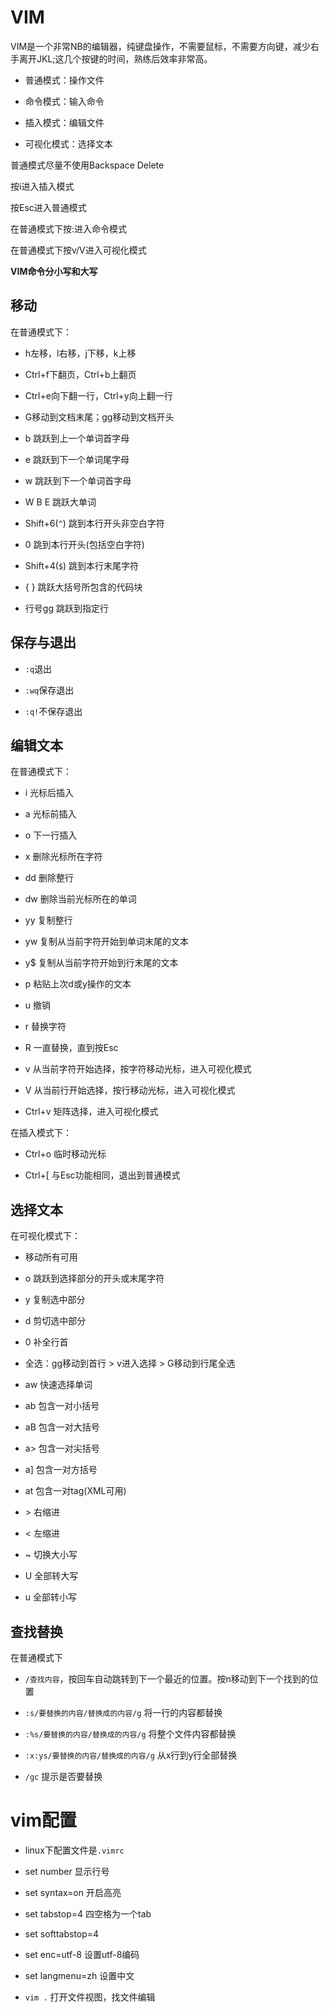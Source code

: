 
# VIM

VIM是一个非常NB的编辑器，纯键盘操作，不需要鼠标，不需要方向键，减少右手离开JKL;这几个按键的时间，熟练后效率非常高。

- 普通模式：操作文件

- 命令模式：输入命令

- 插入模式：编辑文件

- 可视化模式：选择文本

普通模式尽量不使用Backspace Delete

按i进入插入模式

按Esc进入普通模式

在普通模式下按:进入命令模式

在普通模式下按v/V进入可视化模式

**VIM命令分小写和大写**

## 移动

在普通模式下：

- h左移，l右移，j下移，k上移

- Ctrl+f下翻页，Ctrl+b上翻页
 
- Ctrl+e向下翻一行，Ctrl+y向上翻一行

- G移动到文档末尾；gg移动到文档开头

- b 跳跃到上一个单词首字母

- e 跳跃到下一个单词尾字母

- w 跳跃到下一个单词首字母

- W B E 跳跃大单词

- Shift+6(`^`) 跳到本行开头非空白字符

- 0 跳到本行开头(包括空白字符)

- Shift+4(`$`) 跳到本行末尾字符

- { } 跳跃大括号所包含的代码块

- 行号gg 跳跃到指定行

## 保存与退出

- `:q`退出

- `:wq`保存退出

- `:q!`不保存退出

## 编辑文本

在普通模式下：

- i 光标后插入

- a 光标前插入

- o 下一行插入

- x 删除光标所在字符

- dd 删除整行
 
- dw 删除当前光标所在的单词

- yy 复制整行

- yw 复制从当前字符开始到单词末尾的文本

- y$ 复制从当前字符开始到行末尾的文本

- p 粘贴上次d或y操作的文本

- u 撤销

- r 替换字符

- R 一直替换，直到按Esc

- v 从当前字符开始选择，按字符移动光标，进入可视化模式

- V 从当前行开始选择，按行移动光标，进入可视化模式

- Ctrl+v 矩阵选择，进入可视化模式

在插入模式下：

- Ctrl+o 临时移动光标

- Ctrl+[ 与Esc功能相同，退出到普通模式


## 选择文本

在可视化模式下：

- 移动所有可用

- o 跳跃到选择部分的开头或末尾字符 

- y 复制选中部分

- d 剪切选中部分 

- 0 补全行首

- 全选：gg移动到首行 > v进入选择 > G移动到行尾全选
 
- aw 快速选择单词

- ab 包含一对小括号

- aB 包含一对大括号

- a> 包含一对尖括号

- a] 包含一对方括号

- at 包含一对tag(XML可用)

- \> 右缩进

- < 左缩进

- ~ 切换大小写

- U 全部转大写

- u 全部转小写

## 查找替换

在普通模式下

- `/查找内容`，按回车自动跳转到下一个最近的位置。按n移动到下一个找到的位置

- `:s/要替换的内容/替换成的内容/g` 将一行的内容都替换

- `:%s/要替换的内容/替换成的内容/g` 将整个文件内容都替换

- `:x:ys/要替换的内容/替换成的内容/g` 从x行到y行全部替换

- `/gc` 提示是否要替换

# vim配置

- linux下配置文件是`.vimrc`

- set number 显示行号

- set syntax=on 开启高亮

- set tabstop=4 四空格为一个tab

- set softtabstop=4

- set enc=utf-8 设置utf-8编码

- set langmenu=zh 设置中文

- `vim .` 打开文件视图，找文件编辑  